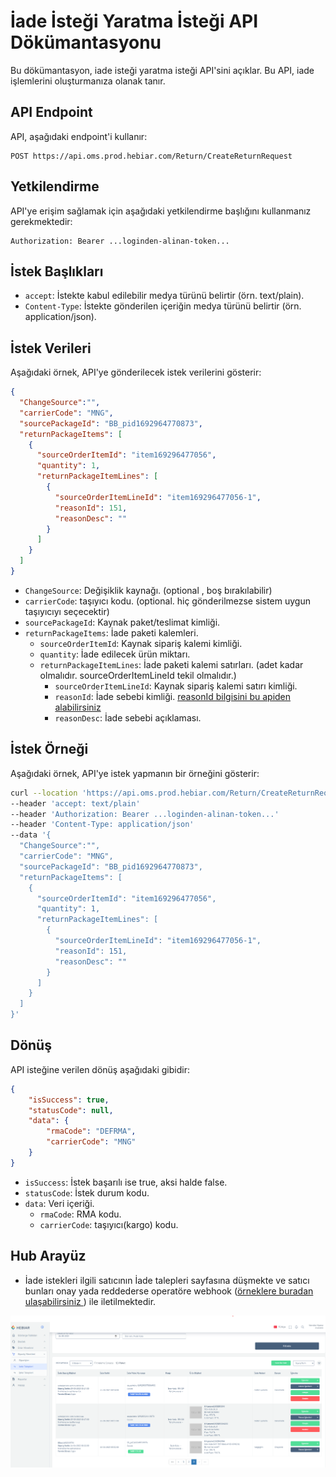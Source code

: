 # İade İsteği Yaratma İsteği API Dökümantasyonu

Bu dökümantasyon, iade isteği yaratma isteği API'sini açıklar. Bu API, iade işlemlerini oluşturmanıza olanak tanır.

## API Endpoint

API, aşağıdaki endpoint'i kullanır:

```plaintext
POST https://api.oms.prod.hebiar.com/Return/CreateReturnRequest
```

## Yetkilendirme

API'ye erişim sağlamak için aşağıdaki yetkilendirme başlığını kullanmanız gerekmektedir:

```
Authorization: Bearer ...loginden-alinan-token...
```

## İstek Başlıkları

- `accept`: İstekte kabul edilebilir medya türünü belirtir (örn. text/plain).
- `Content-Type`: İstekte gönderilen içeriğin medya türünü belirtir (örn. application/json).

## İstek Verileri

Aşağıdaki örnek, API'ye gönderilecek istek verilerini gösterir:

```json
{
  "ChangeSource":"",
  "carrierCode": "MNG",
  "sourcePackageId": "BB_pid1692964770873",
  "returnPackageItems": [
    {
      "sourceOrderItemId": "item169296477056",
      "quantity": 1,
      "returnPackageItemLines": [
        {
          "sourceOrderItemLineId": "item169296477056-1",
          "reasonId": 151, 
          "reasonDesc": ""
        }
      ]
    }
  ]
}
```

- `ChangeSource`: Değişiklik kaynağı. (optional , boş bırakılabilir)
- `carrierCode`: taşıyıcı kodu. (optional. hiç gönderilmezse sistem uygun taşıyıcıyı seçecektir)
- `sourcePackageId`: Kaynak paket/teslimat kimliği.
- `returnPackageItems`: İade paketi kalemleri.
  - `sourceOrderItemId`: Kaynak sipariş kalemi kimliği.
  - `quantity`: İade edilecek ürün miktarı.
  - `returnPackageItemLines`: İade paketi kalemi satırları. (adet kadar olmalıdır. sourceOrderItemLineId tekil olmalıdır.)
    - `sourceOrderItemLineId`: Kaynak sipariş kalemi satırı kimliği. 
    - `reasonId`: İade sebebi kimliği. [reasonId bilgisini bu apiden alabilirsiniz](GetReasonsByStatus.md)
    - `reasonDesc`: İade sebebi açıklaması.

## İstek Örneği

Aşağıdaki örnek, API'ye istek yapmanın bir örneğini gösterir:

```bash
curl --location 'https://api.oms.prod.hebiar.com/Return/CreateReturnRequest' 
--header 'accept: text/plain' 
--header 'Authorization: Bearer ...loginden-alinan-token...' 
--header 'Content-Type: application/json' 
--data '{
  "ChangeSource":"",
  "carrierCode": "MNG",
  "sourcePackageId": "BB_pid1692964770873",
  "returnPackageItems": [
    {
      "sourceOrderItemId": "item169296477056",
      "quantity": 1,
      "returnPackageItemLines": [
        {
          "sourceOrderItemLineId": "item169296477056-1",
          "reasonId": 151,
          "reasonDesc": ""
        }
      ]
    }
  ]
}'
```

## Dönüş

API isteğine verilen dönüş aşağıdaki gibidir:

```json
{
    "isSuccess": true,
    "statusCode": null,
    "data": {
        "rmaCode": "DEFRMA",
        "carrierCode": "MNG"
    }
}
```

- `isSuccess`: İstek başarılı ise true, aksi halde false.
- `statusCode`: İstek durum kodu.
- `data`: Veri içeriği.
  - `rmaCode`: RMA kodu.
  - `carrierCode`: taşıyıcı(kargo) kodu.



## Hub Arayüz
- İade istekleri ilgili satıcının İade talepleri sayfasına düşmekte ve satıcı bunları onay yada reddederse operatöre webhook ([örneklere buradan ulaşabilirsiniz ](../WhatIsWebHook.md)) ile iletilmektedir.

![screenshoot](../../m/oms-hub-returnrequests.png)
    